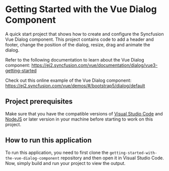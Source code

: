 # Getting Started with the Vue Dialog Component

A quick start project that shows how to create and configure the Syncfusion Vue Dialog component. This project contains code to add a header and footer, change the position of the dialog, resize, drag and animate the dialog.
 
Refer to the following documentation to learn about the Vue Dialog component: 
https://ej2.syncfusion.com/vue/documentation/dialog/vue3-getting-started

Check out this online example of the Vue Dialog component:
https://ej2.syncfusion.com/vue/demos/#/bootstrap5/dialog/default

## Project prerequisites
Make sure that you have the compatible versions of [Visual Studio Code](https://code.visualstudio.com/download ) and [NodeJS](https://nodejs.org/en/download) or later version in your machine before starting to work on this project.

## How to run this application
To run this application, you need to first clone the `getting-started-with-the-vue-dialog-component` repository and then open it in Visual Studio Code. Now, simply build and run your project to view the output.
